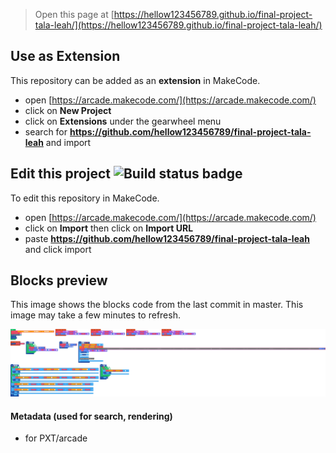  


> Open this page at [https://hellow123456789.github.io/final-project-tala-leah/](https://hellow123456789.github.io/final-project-tala-leah/)

## Use as Extension

This repository can be added as an **extension** in MakeCode.

* open [https://arcade.makecode.com/](https://arcade.makecode.com/)
* click on **New Project**
* click on **Extensions** under the gearwheel menu
* search for **https://github.com/hellow123456789/final-project-tala-leah** and import

## Edit this project ![Build status badge](https://github.com/hellow123456789/final-project-tala-leah/workflows/MakeCode/badge.svg)

To edit this repository in MakeCode.

* open [https://arcade.makecode.com/](https://arcade.makecode.com/)
* click on **Import** then click on **Import URL**
* paste **https://github.com/hellow123456789/final-project-tala-leah** and click import

## Blocks preview

This image shows the blocks code from the last commit in master.
This image may take a few minutes to refresh.

![A rendered view of the blocks](https://github.com/hellow123456789/final-project-tala-leah/raw/master/.github/makecode/blocks.png)

#### Metadata (used for search, rendering)

* for PXT/arcade
<script src="https://makecode.com/gh-pages-embed.js"></script><script>makeCodeRender("{{ site.makecode.home_url }}", "{{ site.github.owner_name }}/{{ site.github.repository_name }}");</script>
